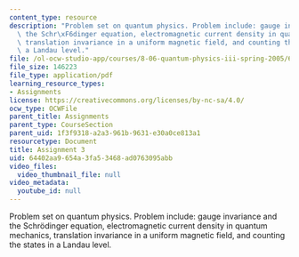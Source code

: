 ```yaml
---
content_type: resource
description: "Problem set on quantum physics. Problem include: gauge invariance and\
  \ the Schr\xF6dinger equation, electromagnetic current density in quantum mechanics,\
  \ translation invariance in a uniform magnetic field, and counting the states in\
  \ a Landau level."
file: /ol-ocw-studio-app/courses/8-06-quantum-physics-iii-spring-2005/64402aa9654a3fa53468ad0763095abb_ps3.pdf
file_size: 146223
file_type: application/pdf
learning_resource_types:
- Assignments
license: https://creativecommons.org/licenses/by-nc-sa/4.0/
ocw_type: OCWFile
parent_title: Assignments
parent_type: CourseSection
parent_uid: 1f3f9318-a2a3-961b-9631-e30a0ce813a1
resourcetype: Document
title: Assignment 3
uid: 64402aa9-654a-3fa5-3468-ad0763095abb
video_files:
  video_thumbnail_file: null
video_metadata:
  youtube_id: null
---
```

Problem set on quantum physics. Problem include: gauge invariance and the Schrödinger equation, electromagnetic current density in quantum mechanics, translation invariance in a uniform magnetic field, and counting the states in a Landau level.